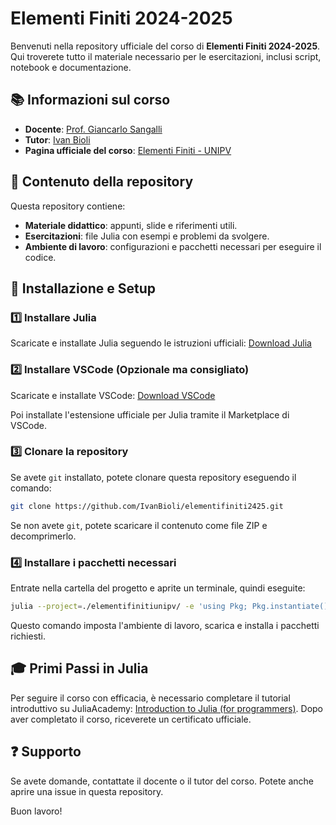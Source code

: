 # Elementi Finiti 2024-2025

Benvenuti nella repository ufficiale del corso di **Elementi Finiti 2024-2025**. Qui troverete tutto il materiale necessario per le esercitazioni, inclusi script, notebook e documentazione.

## 📚 Informazioni sul corso
- **Docente**: [Prof. Giancarlo Sangalli](https://www-dimat.unipv.it/sangalli/)
- **Tutor**: [Ivan Bioli](https://sites.google.com/view/ivan-bioli/homepage)
- **Pagina ufficiale del corso**: [Elementi Finiti - UNIPV](https://www-dimat.unipv.it/sangalli/elementi_finiti_mat.html)

## 📌 Contenuto della repository
Questa repository contiene:
- **Materiale didattico**: appunti, slide e riferimenti utili.
- **Esercitazioni**: file Julia con esempi e problemi da svolgere.
- **Ambiente di lavoro**: configurazioni e pacchetti necessari per eseguire il codice.

## 🚀 Installazione e Setup
### 1️⃣ Installare Julia
Scaricate e installate Julia seguendo le istruzioni ufficiali:
[Download Julia](https://julialang.org/downloads/)

### 2️⃣ Installare VSCode (Opzionale ma consigliato)
Scaricate e installate VSCode:
[Download VSCode](https://code.visualstudio.com/)

Poi installate l'estensione ufficiale per Julia tramite il Marketplace di VSCode.

### 3️⃣ Clonare la repository
Se avete `git` installato, potete clonare questa repository eseguendo il comando:
```bash
git clone https://github.com/IvanBioli/elementifiniti2425.git
```
Se non avete `git`, potete scaricare il contenuto come file ZIP e decomprimerlo.

### 4️⃣ Installare i pacchetti necessari
Entrate nella cartella del progetto e aprite un terminale, quindi eseguite:
```bash
julia --project=./elementifinitiunipv/ -e 'using Pkg; Pkg.instantiate()'
```
Questo comando imposta l'ambiente di lavoro, scarica e installa i pacchetti richiesti.

## 🎓 Primi Passi in Julia
Per seguire il corso con efficacia, è necessario completare il tutorial introduttivo su JuliaAcademy:
[Introduction to Julia (for programmers)](https://juliaacademy.com/courses).
Dopo aver completato il corso, riceverete un certificato ufficiale.

## ❓ Supporto
Se avete domande, contattate il docente o il tutor del corso. Potete anche aprire una issue in questa repository.

Buon lavoro!